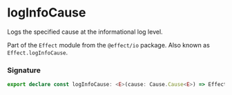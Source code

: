 # logInfoCause

Logs the specified cause at the informational log level.

Part of the `Effect` module from the `@effect/io` package. Also known as `Effect.logInfoCause`.

### Signature

```typescript
export declare const logInfoCause: <E>(cause: Cause.Cause<E>) => Effect<never, never, void>
```
